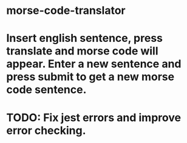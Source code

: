 # morse-code-translator

# Insert english sentence, press translate and morse code will appear. Enter a new sentence and press submit to get a new morse code sentence.

# TODO: Fix jest errors and improve error checking.

